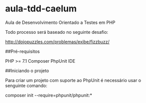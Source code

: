 # aula-tdd-caelum
Aula de Desenvolvimento Orientado a Testes em PHP


Todo processo será baseado no seguinte desafio:

http://dojopuzzles.com/problemas/exibe/fizzbuzz/

##Pré-requisitos

PHP >= 7.1
Composer
PhpUnit
IDE


##Iniciando o projeto

Para criar um projeto com suporte ao PhpUnit é necessário usar o senguinte comando:

composer init --require=phpunit/phpunit:* 
